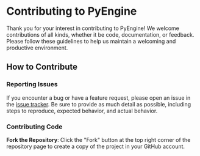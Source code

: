 # Contributing to PyEngine

Thank you for your interest in contributing to PyEngine! We welcome contributions of all kinds, whether it be code, documentation, or feedback. Please follow these guidelines to help us maintain a welcoming and productive environment.

## How to Contribute

### Reporting Issues
If you encounter a bug or have a feature request, please open an issue in the [issue tracker](https://github.com/H1387Lmao/PyEngine/issues). Be sure to provide as much detail as possible, including steps to reproduce, expected behavior, and actual behavior.

### Contributing Code
**Fork the Repository**: Click the "Fork" button at the top right corner of the repository page to create a copy of the project in your GitHub account.
